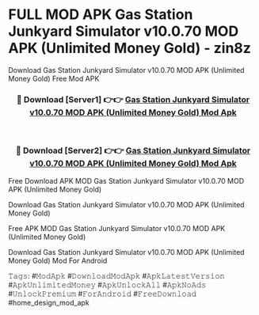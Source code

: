 # FULL MOD APK Gas Station Junkyard Simulator v10.0.70 MOD APK (Unlimited Money Gold) - zin8z
Download Gas Station Junkyard Simulator v10.0.70 MOD APK (Unlimited Money Gold) Free Mod APK

<div align="center">
<h3>🔴 Download [Server1] 👉👉 <a href="https://apk-comot.site?title=Gas_Station_Junkyard_Simulator_v10.0.70_MOD_APK_(Unlimited_Money_Gold)">Gas Station Junkyard Simulator v10.0.70 MOD APK (Unlimited Money Gold) Mod Apk</a></h3><br>

<h3>🔴 Download [Server2] 👉👉 <a href="https://apk-comot.site?title=Gas_Station_Junkyard_Simulator_v10.0.70_MOD_APK_(Unlimited_Money_Gold)">Gas Station Junkyard Simulator v10.0.70 MOD APK (Unlimited Money Gold) Mod Apk</a></h3>
</div>


Free Download APK MOD Gas Station Junkyard Simulator v10.0.70 MOD APK (Unlimited Money Gold)

Download Gas Station Junkyard Simulator v10.0.70 MOD APK (Unlimited Money Gold) 

Free APK MOD Gas Station Junkyard Simulator v10.0.70 MOD APK (Unlimited Money Gold) 

Download Gas Station Junkyard Simulator v10.0.70 MOD APK (Unlimited Money Gold) Mod For Android

𝚃𝚊𝚐𝚜: #𝙼𝚘𝚍𝙰𝚙𝚔 #𝙳𝚘𝚠𝚗𝚕𝚘𝚊𝚍𝙼𝚘𝚍𝙰𝚙𝚔 #𝙰𝚙𝚔𝙻𝚊𝚝𝚎𝚜𝚝𝚅𝚎𝚛𝚜𝚒𝚘𝚗 #𝙰𝚙𝚔𝚄𝚗𝚕𝚒𝚖𝚒𝚝𝚎𝚍𝙼𝚘𝚗𝚎𝚢 #𝙰𝚙𝚔𝚄𝚗𝚕𝚘𝚌𝚔𝙰𝚕𝚕 #𝙰𝚙𝚔𝙽𝚘𝙰𝚍𝚜 #𝚄𝚗𝚕𝚘𝚌𝚔𝙿𝚛𝚎𝚖𝚒𝚞𝚖 #𝙵𝚘𝚛𝙰𝚗𝚍𝚛𝚘𝚒𝚍 #𝙵𝚛𝚎𝚎𝙳𝚘𝚠𝚗𝚕𝚘𝚊𝚍 #home_design_mod_apk